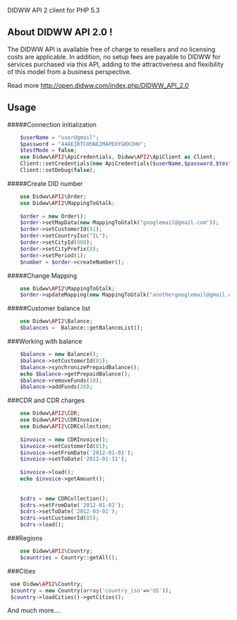 DIDWW API 2 client for PHP 5.3

About DIDWW API 2.0 !
-----

The DIDWW API is available free of charge to resellers and no licensing costs are applicable. 
In addition, no setup fees are payable to DIDWW for services purchased via this API, 
adding to the attractiveness and flexibility of this model from a business perspective. 

Read more http://open.didww.com/index.php/DIDWW_API_2.0

Usage
-----

#####Connection initialization
```php  
    $userName = "user@gmail";
    $password = "44AEIRTCH5NE2MAPDXYGKHJHH";
    $testMode = false;
    use Didww\API2\ApiCredentials, Didww\API2\ApiClient as Client;
    Client::setCredentials(new ApiCredentials($userName,$password,$testMode));
    Client::setDebug(false);
```    

#####Create DID number
```php    
    use Didww\API2\Order;
    use Didww\API2\MappingToGtalk;
    
    $order = new Order();
    $order->setMapData(new MappingToGtalk("googlemail@gmail.com"));
    $order->setCustomerId(81);
    $order->setCountryIso("IL");
    $order->setCityId(908);
    $order->setCityPrefix(8);
    $order->setPeriod(1);
    $number = $order->createNumber();
```
#####Change Mapping
```php    
    use Didww\API2\MappingToGtalk;
    $order->updateMapping(new MappingToGtalk("anothergooglemail@gmail.com"));
```    

#####Customer balance list
```php
    use Didww\API2\Balance;
    $balances =  Balance::getBalanceList();
```   
    

###Working with balance
```php
    $balance = new Balance();
    $balance->setCustomerId(81);
    $balance->synchronizePrepaidBalance();
    echo $balance->getPrepaidBalance();
    $balance->removeFunds(10);
    $balance->addFunds(20);
```

###CDR and CDR charges
```php
    use Didww\API2\CDR;
    use Didww\API2\CDRInvoice;
    use Didww\API2\CDRCollection;
    
    $invoice = new CDRInvoice();
    $invoice->setCustomerId(81);
    $invoice->setFromDate('2012-01-01');
    $invoice->setToDate('2012-01-31');
    
    $invoice->load();
    echo $invoice->getAmount();
    
    
    $cdrs = new CDRCollection();
    $cdrs->setFromDate('2012-01-01');
    $cdrs->setToDate('2012-03-01');
    $cdrs->setCustomerId(85);
    $cdrs->load();
```

###Regions
```php
    use Didww\API2\Country;
    $countries = Country::getAll();
```

###Cities
```php
 use Didww\API2\Country;
 $country = new Country(array('country_iso'=>'US'));
 $country->loadCities()->getCities();
```

And much more....
    



